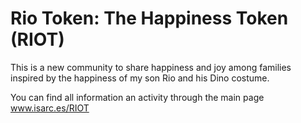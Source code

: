 # Rio Token: The Happiness Token (RIOT)
This is a new community to share happiness and joy among families inspired by the happiness of my son Rio and his Dino costume.

You can find all information an activity through the main page www.isarc.es/RIOT
